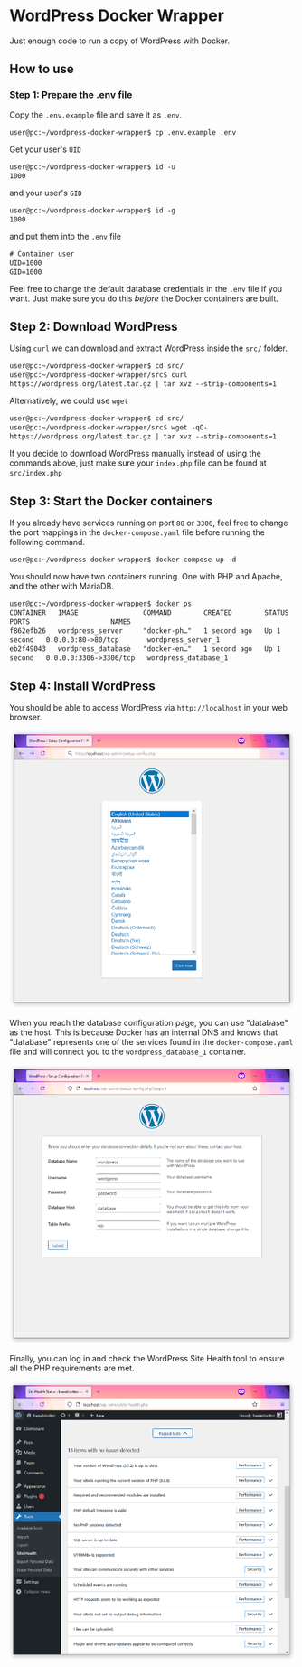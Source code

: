 # WordPress Docker Wrapper

Just enough code to run a copy of WordPress with Docker.

## How to use

### Step 1: Prepare the .env file

Copy the `.env.example` file and save it as `.env`.

```console
user@pc:~/wordpress-docker-wrapper$ cp .env.example .env
```

Get your user's `UID`

```console
user@pc:~/wordpress-docker-wrapper$ id -u
1000
```

and your user's `GID`

```console
user@pc:~/wordpress-docker-wrapper$ id -g
1000
```

and put them into the `.env` file

```shell
# Container user
UID=1000
GID=1000
```

Feel free to change the default database credentials in the `.env` file if you want.
Just make sure you do this _before_ the Docker containers are built.

## Step 2: Download WordPress

Using `curl` we can download and extract WordPress inside the `src/` folder.

```console
user@pc:~/wordpress-docker-wrapper$ cd src/
user@pc:~/wordpress-docker-wrapper/src$ curl https://wordpress.org/latest.tar.gz | tar xvz --strip-components=1
```

Alternatively, we could use `wget` 

```console
user@pc:~/wordpress-docker-wrapper$ cd src/
user@pc:~/wordpress-docker-wrapper/src$ wget -qO- https://wordpress.org/latest.tar.gz | tar xvz --strip-components=1
```

If you decide to download WordPress manually instead of using the commands above, just make sure your `index.php` file
can be found at `src/index.php`

## Step 3: Start the Docker containers

If you already have services running on port `80` or `3306`, feel free to change the port mappings in the
`docker-compose.yaml` file before running the following command.

```console
user@pc:~/wordpress-docker-wrapper$ docker-compose up -d
```

You should now have two containers running. One with PHP and Apache, and the other with MariaDB.

```console
user@pc:~/wordpress-docker-wrapper$ docker ps
CONTAINER   IMAGE                COMMAND        CREATED        STATUS        PORTS                    NAMES
f862efb26   wordpress_server     "docker-ph…"   1 second ago   Up 1 second   0.0.0.0:80->80/tcp       wordpress_server_1
eb2f49043   wordpress_database   "docker-en…"   1 second ago   Up 1 second   0.0.0.0:3306->3306/tcp   wordpress_database_1
```

## Step 4: Install WordPress

You should be able to access WordPress via `http://localhost` in your web browser.

![WordPress language setup page on localhost](./static/localhost.png)

When you reach the database configuration page, you can use "database" as the host. This is because Docker has an
internal DNS and knows that "database" represents one of the services found in the `docker-compose.yaml` file and will
connect you to the `wordpress_database_1` container.

![WordPress database setup page with credentials filled in](./static/database.png)

Finally, you can log in and check the WordPress Site Health tool to ensure all the PHP requirements are met.

![WordPress Site Health with all dependencies passed](./static/site-health.png)
